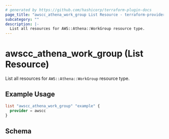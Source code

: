 ```yaml
---
# generated by https://github.com/hashicorp/terraform-plugin-docs
page_title: "awscc_athena_work_group List Resource - terraform-provider-awscc"
subcategory: ""
description: |-
  List all resources for AWS::Athena::WorkGroup resource type.
---
```


# awscc_athena_work_group (List Resource)

List all resources for `AWS::Athena::WorkGroup` resource type.

## Example Usage

```terraform
list "awscc_athena_work_group" "example" {
  provider = awscc
}
```

<!-- schema generated by tfplugindocs -->
## Schema
